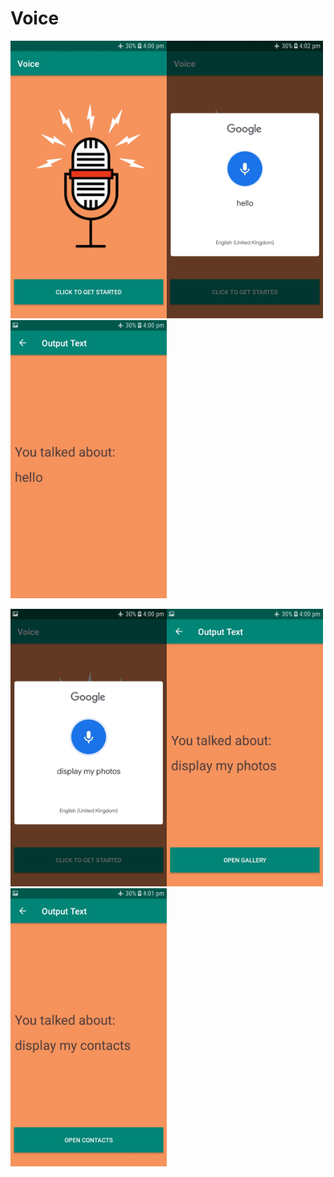 # Voice
<img src="screenshots/Screenshot_1.jpg" width="250"/><img src="screenshots/Screenshot_2.jpg" width="250"/><img src="screenshots/Screenshot_3.jpg" width="250"/>

<img src="screenshots/Screenshot_4.jpg" width="250"/><img src="screenshots/Screenshot_5.jpg" width="250"/><img src="screenshots/Screenshot_6.jpg" width="250"/>
